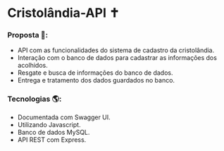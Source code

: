 # Cristolândia-API ✝️

### Proposta 📝: 

- API com as funcionalidades do sistema de cadastro da cristolândia. 
- Interação com o banco de dados para cadastrar as informações dos acolhidos.
- Resgate e busca de informações do banco de dados.
- Entrega e tratamento dos dados guardados no banco. 

### Tecnologias 🌎: 

- Documentada com Swagger UI.
- Utilizando Javascript.
- Banco de dados MySQL.
- API REST com Express.
